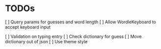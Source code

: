 # TODOs

[ ] Query params for guesses and word length
[ ] Allow WordleKeyboard to accept keyboard input

[ ] Validation on typing entry
[ ] Check dictionary for guess
[ ] Move dictionary out of json
[ ] Use theme style
